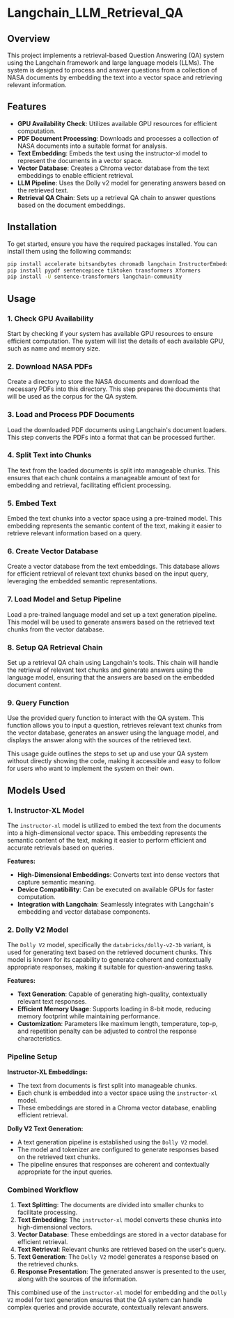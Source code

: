 # Langchain_LLM_Retrieval_QA

## Overview

This project implements a retrieval-based Question Answering (QA) system using the Langchain framework and large language models (LLMs). The system is designed to process and answer questions from a collection of NASA documents by embedding the text into a vector space and retrieving relevant information.

## Features

- **GPU Availability Check**: Utilizes available GPU resources for efficient computation.
- **PDF Document Processing**: Downloads and processes a collection of NASA documents into a suitable format for analysis.
- **Text Embedding**: Embeds the text using the instructor-xl model to represent the documents in a vector space.
- **Vector Database**: Creates a Chroma vector database from the text embeddings to enable efficient retrieval.
- **LLM Pipeline**: Uses the Dolly v2 model for generating answers based on the retrieved text.
- **Retrieval QA Chain**: Sets up a retrieval QA chain to answer questions based on the document embeddings.

## Installation

To get started, ensure you have the required packages installed. You can install them using the following commands:

```sh
pip install accelerate bitsandbytes chromadb langchain InstructorEmbedding
pip install pypdf sentencepiece tiktoken transformers Xformers
pip install -U sentence-transformers langchain-community
```

## Usage

### 1. Check GPU Availability

Start by checking if your system has available GPU resources to ensure efficient computation. The system will list the details of each available GPU, such as name and memory size.

### 2. Download NASA PDFs

Create a directory to store the NASA documents and download the necessary PDFs into this directory. This step prepares the documents that will be used as the corpus for the QA system.

### 3. Load and Process PDF Documents

Load the downloaded PDF documents using Langchain's document loaders. This step converts the PDFs into a format that can be processed further.

### 4. Split Text into Chunks

The text from the loaded documents is split into manageable chunks. This ensures that each chunk contains a manageable amount of text for embedding and retrieval, facilitating efficient processing.

### 5. Embed Text

Embed the text chunks into a vector space using a pre-trained model. This embedding represents the semantic content of the text, making it easier to retrieve relevant information based on a query.

### 6. Create Vector Database

Create a vector database from the text embeddings. This database allows for efficient retrieval of relevant text chunks based on the input query, leveraging the embedded semantic representations.

### 7. Load Model and Setup Pipeline

Load a pre-trained language model and set up a text generation pipeline. This model will be used to generate answers based on the retrieved text chunks from the vector database.

### 8. Setup QA Retrieval Chain

Set up a retrieval QA chain using Langchain's tools. This chain will handle the retrieval of relevant text chunks and generate answers using the language model, ensuring that the answers are based on the embedded document content.

### 9. Query Function

Use the provided query function to interact with the QA system. This function allows you to input a question, retrieves relevant text chunks from the vector database, generates an answer using the language model, and displays the answer along with the sources of the retrieved text.

This usage guide outlines the steps to set up and use your QA system without directly showing the code, making it accessible and easy to follow for users who want to implement the system on their own.



## Models Used

### 1. Instructor-XL Model

The `instructor-xl` model is utilized to embed the text from the documents into a high-dimensional vector space. This embedding represents the semantic content of the text, making it easier to perform efficient and accurate retrievals based on queries.

**Features:**
- **High-Dimensional Embeddings**: Converts text into dense vectors that capture semantic meaning.
- **Device Compatibility**: Can be executed on available GPUs for faster computation.
- **Integration with Langchain**: Seamlessly integrates with Langchain's embedding and vector database components.

### 2. Dolly V2 Model

The `Dolly V2` model, specifically the `databricks/dolly-v2-3b` variant, is used for generating text based on the retrieved document chunks. This model is known for its capability to generate coherent and contextually appropriate responses, making it suitable for question-answering tasks.

**Features:**
- **Text Generation**: Capable of generating high-quality, contextually relevant text responses.
- **Efficient Memory Usage**: Supports loading in 8-bit mode, reducing memory footprint while maintaining performance.
- **Customization**: Parameters like maximum length, temperature, top-p, and repetition penalty can be adjusted to control the response characteristics.

### Pipeline Setup

**Instructor-XL Embeddings:**
- The text from documents is first split into manageable chunks.
- Each chunk is embedded into a vector space using the `instructor-xl` model.
- These embeddings are stored in a Chroma vector database, enabling efficient retrieval.

**Dolly V2 Text Generation:**
- A text generation pipeline is established using the `Dolly V2` model.
- The model and tokenizer are configured to generate responses based on the retrieved text chunks.
- The pipeline ensures that responses are coherent and contextually appropriate for the input queries.

### Combined Workflow

1. **Text Splitting**: The documents are divided into smaller chunks to facilitate processing.
2. **Text Embedding**: The `instructor-xl` model converts these chunks into high-dimensional vectors.
3. **Vector Database**: These embeddings are stored in a vector database for efficient retrieval.
4. **Text Retrieval**: Relevant chunks are retrieved based on the user's query.
5. **Text Generation**: The `Dolly V2` model generates a response based on the retrieved chunks.
6. **Response Presentation**: The generated answer is presented to the user, along with the sources of the information.

This combined use of the `instructor-xl` model for embedding and the `Dolly V2` model for text generation ensures that the QA system can handle complex queries and provide accurate, contextually relevant answers.
